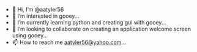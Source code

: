 - 👋 Hi, I’m @aatyler56
- 👀 I’m interested in gooey...
- 🌱 I’m currently learning python and creating gui with gooey...
- 💞️ I’m looking to collaborate on creating an application welcome screen using gooey...
- 📫 How to reach me aatyler56@yahoo.com...

<!---
aatyler56/aatyler56 is a ✨ special ✨ repository because its `README.md` (this file) appears on your GitHub profile.
You can click the Preview link to take a look at your changes.
--->

